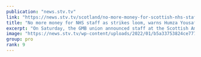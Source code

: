 ```yaml
---
publication: "news.stv.tv"
link: "https://news.stv.tv/scotland/no-more-money-for-scottish-nhs-staff-as-strikes-loom-warns-health-secretary-humza-yousaf"
title: "No more money for NHS staff as strikes loom, warns Humza Yousaf"
excerpt: "On Saturday, the GMB union announced staff at the Scottish Ambulance Service will go on strike."
image: "https://news.stv.tv/wp-content/uploads/2022/01/b5a33753824ce77756dd3c2d84fc1474-social-default.jpg"
group: pro
rank: 9
---
```

